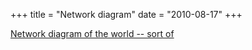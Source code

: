 +++
title = "Network diagram"
date = "2010-08-17"
+++

[Network diagram of the world -- sort of](http://www.cablemap.info/)

